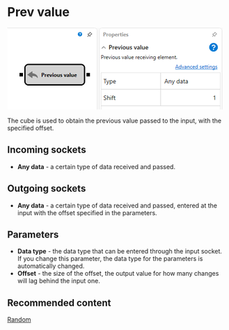 # Prev value

![Designer The previous value 00](../../../../../../images/designer_previous_value_00.png)

The cube is used to obtain the previous value passed to the input, with the specified offset.

## Incoming sockets

- **Any data** \- a certain type of data received and passed.

## Outgoing sockets

- **Any data** \- a certain type of data received and passed, entered at the input with the offset specified in the parameters.

## Parameters

- **Data type** \- the data type that can be entered through the input socket. If you change this parameter, the data type for the parameters is automatically changed.
- **Offset** \- the size of the offset, the output value for how many changes will lag behind the input one.

## Recommended content

[Random](random.md)
